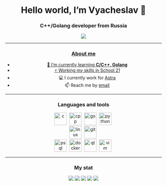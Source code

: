 <div id="header" align="center">
          <h1>Hello world, I’m Vyacheslav 👋</h1>
          <h3> C++/Golang developer from Russia</h1>
<div />

<div id="socials" align="center">
<a href="https://leetcode.com/quanergy/">
<img src="https://img.shields.io/badge/leetcode-blue?style=for-the-badge&logo=leetcode&logoColor=white alt="LeetCode" />        
<div />

---

### About me
- 🌱 I’m currently learning **C/C++, Golang**
- ⚡ Working my skills in [School 21](https://21-school.ru/)
- 💻 I currently work for [Astra](https://astralinux.ru/)
- 📫 Reach me by [email](mailto:quanergy@yandex.ru)

---

### Languages and tools
<img src="https://cdn.jsdelivr.net/gh/devicons/devicon/icons/c/c-original.svg" title = "c" width = "40" height = "40"/>&nbsp;
<img src="https://cdn.jsdelivr.net/gh/devicons/devicon/icons/cplusplus/cplusplus-original.svg" title = "cpp" width = "40" height = "40"/>&nbsp;
<img src="https://cdn.jsdelivr.net/gh/devicons/devicon/icons/go/go-original.svg" title="go" width = "40" height = "40"/>&nbsp;
<img src="https://cdn.jsdelivr.net/gh/devicons/devicon/icons/python/python-original.svg" title = "python" width = "40" height = "40"/>&nbsp;      
<img src="https://cdn.jsdelivr.net/gh/devicons/devicon/icons/linux/linux-original.svg" title = "linux" width = "40" height = "40"/>&nbsp;
<img src="https://cdn.jsdelivr.net/gh/devicons/devicon/icons/git/git-original.svg" title = "git" width = "40" height = "40"/>&nbsp;      
<img src="https://cdn.jsdelivr.net/gh/devicons/devicon/icons/postgresql/postgresql-original.svg" title = "psql" width = "40" height = "40"/>&nbsp;
<img src="https://cdn.jsdelivr.net/gh/devicons/devicon/icons/docker/docker-plain.svg" title = "docker" width = "40" height = "40"/>&nbsp;
<img src="https://cdn.jsdelivr.net/gh/devicons/devicon/icons/qt/qt-original.svg" title = "qt" width = "40" height = "40"/>&nbsp;
<img src="https://cdn.jsdelivr.net/gh/devicons/devicon/icons/vim/vim-plain.svg" title = "vim" width = "40" height = "40"/>&nbsp;


---
          
### My stat
<div id="stat" align="center">
          <img src="http://github-profile-summary-cards.vercel.app/api/cards/profile-details?username=quanergyO&theme=github_dark" />
          <img src="http://github-profile-summary-cards.vercel.app/api/cards/repos-per-language?username=quanergyO&theme=github_dark" />
          <img src="http://github-profile-summary-cards.vercel.app/api/cards/most-commit-language?username=quanergyO&theme=github_dark" />
          <img src="http://github-profile-summary-cards.vercel.app/api/cards/stats?username=quanergyO&theme=github_dark" />
          <img src="http://github-profile-summary-cards.vercel.app/api/cards/productive-time?username=quanergyO&theme=github_dark&utcOffset=3" />
<div />

